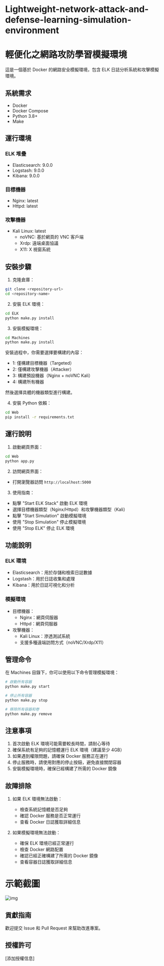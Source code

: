 # Lightweight-network-attack-and-defense-learning-simulation-environment
# 輕便化之網路攻防學習模擬環境

這是一個基於 Docker 的網路安全模擬環境，包含 ELK 日誌分析系統和攻擊模擬環境。

## 系統需求

- Docker
- Docker Compose
- Python 3.8+
- Make

## 運行環境

### ELK 堆疊
- Elasticsearch: 9.0.0
- Logstash: 9.0.0
- Kibana: 9.0.0

### 目標機器
- Nginx: latest
- Httpd: latest

### 攻擊機器
- Kali Linux: latest
  - noVNC: 基於網頁的 VNC 客戶端
  - Xrdp: 遠端桌面協議
  - X11: X 視窗系統

## 安裝步驟

1. 克隆倉庫：
```bash
git clone <repository-url>
cd <repository-name>
```

2. 安裝 ELK 環境：
```bash
cd ELK
python make.py install
```

3. 安裝模擬環境：
```bash
cd Machines
python make.py install
```
安裝過程中，你需要選擇要構建的內容：
- 1: 僅構建目標機器（Targeted）
- 2: 僅構建攻擊機器（Attacker）
- 3: 構建預設機器（Nginx + noVNC Kali）
- 4: 構建所有機器

然後選擇具體的機器類型進行構建。

4. 安裝 Python 依賴：
```bash
cd Web
pip install -r requirements.txt
```

## 運行說明

1. 啟動網頁界面：
```bash
cd Web
python app.py
```

2. 訪問網頁界面：
- 打開瀏覽器訪問 `http://localhost:5000`

3. 使用指南：
- 點擊 "Start ELK Stack" 啟動 ELK 環境
- 選擇目標機器類型（Nginx/Httpd）和攻擊機器類型（Kali）
- 點擊 "Start Simulation" 啟動模擬環境
- 使用 "Stop Simulation" 停止模擬環境
- 使用 "Stop ELK" 停止 ELK 環境

## 功能說明

### ELK 環境
- Elasticsearch：用於存儲和檢索日誌數據
- Logstash：用於日誌收集和處理
- Kibana：用於日誌可視化和分析

### 模擬環境
- 目標機器：
  - Nginx：網頁伺服器
  - Httpd：網頁伺服器
- 攻擊機器：
  - Kali Linux：滲透測試系統
  - 支援多種遠端訪問方式（noVNC/Xrdp/X11）

## 管理命令

在 Machines 目錄下，你可以使用以下命令管理模擬環境：

```bash
# 啟動所有容器
python make.py start

# 停止所有容器
python make.py stop

# 移除所有容器和卷
python make.py remove
```

## 注意事項

1. 首次啟動 ELK 環境可能需要較長時間，請耐心等待
2. 確保系統有足夠的記憶體運行 ELK 環境（建議至少 4GB）
3. 如果遇到權限問題，請確保 Docker 服務正在運行
4. 停止服務時，請使用對應的停止按鈕，避免直接關閉容器
5. 安裝模擬環境時，確保已經構建了所需的 Docker 鏡像

## 故障排除

1. 如果 ELK 環境無法啟動：
   - 檢查系統記憶體是否足夠
   - 確認 Docker 服務是否正常運行
   - 查看 Docker 日誌獲取詳細信息

2. 如果模擬環境無法啟動：
   - 確保 ELK 環境已經正常運行
   - 檢查 Docker 網路配置
   - 確認已經正確構建了所需的 Docker 鏡像
   - 查看容器日誌獲取詳細信息

# 示範截圖
![img](img/Lnadlse.png)

## 貢獻指南

歡迎提交 Issue 和 Pull Request 來幫助改進專案。

## 授權許可

[添加授權信息]